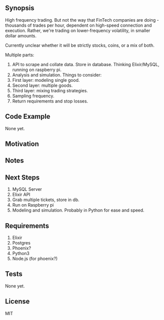 ## Synopsis
High frequency trading. But not the way that FinTech companies are doing - thousands of trades per hour, dependent on high-speed connection and execution. Rather, we're trading on lower-frequency volatility, in smaller dollar amounts.

Currently unclear whether it will be strictly stocks, coins, or a mix of both. 

Multiple parts:

1. API to scrape and collate data. Store in database. Thinking Elixir/MySQL, running on raspberry pi.
1. Analysis and simulation. Things to consider:
11. First layer: modeling single good.
11. Second layer: multiple goods.
11. Third layer: mixing trading strategies.
11. Sampling frequency.
11. Return requirements and stop losses.


## Code Example
None yet.



## Motivation
$$$$$$$$$$$$$$$$


## Notes


## Next Steps
1. MySQL Server
1. Elixir API
11. Grab multiple tickets, store in db.
11. Run on Raspberry pi
1. Modeling and simulation. Probably in Python for ease and speed.


## Requirements
1. Elixir
2. Postgres
3. Phoenix?
4. Python3
5. Node.js (for phoenix?)


## Tests
None yet.


## License

MIT
